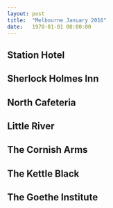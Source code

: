 ```yaml
---
layout: post
title:  "Melbourne January 2016"
date:   1970-01-01 00:00:00
---
```


## Station Hotel

## Sherlock Holmes Inn

## North Cafeteria

## Little River

## The Cornish Arms

## The Kettle Black

## The Goethe Institute
